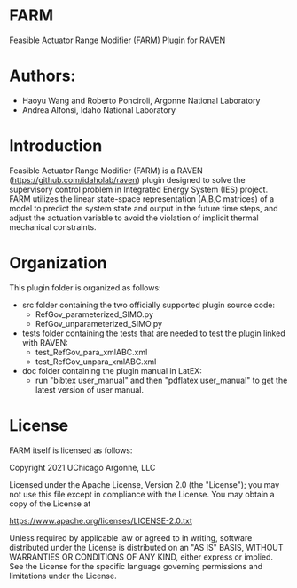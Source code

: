 # FARM
Feasible Actuator Range Modifier (FARM) Plugin for RAVEN

# Authors:
- Haoyu Wang and Roberto Ponciroli, Argonne National Laboratory
- Andrea Alfonsi, Idaho National Laboratory

# Introduction
Feasible Actuator Range Modifier (FARM) is a RAVEN (https://github.com/idaholab/raven) plugin designed to solve the 
supervisory control problem in Integrated Energy System (IES) project. FARM utilizes the linear state-space representation 
(A,B,C matrices) of a model to predict the system state and output in the future time steps, and adjust the actuation variable 
to avoid the violation of implicit thermal mechanical constraints.

# Organization
This plugin folder is organized as follows:
- src folder containing the two officially supported plugin source code:
    - RefGov_parameterized_SIMO.py
    - RefGov_unparameterized_SIMO.py
- tests folder containing the tests that are needed to test the plugin linked with RAVEN:
    - test_RefGov_para_xmlABC.xml
    - test_RefGov_unpara_xmlABC.xml
- doc folder containing the plugin manual in LatEX:
    - run "bibtex user_manual" and then "pdflatex user_manual" to get the latest version of user manual.

# License
FARM itself is licensed as follows:

Copyright 2021 UChicago Argonne, LLC

Licensed under the Apache License, Version 2.0 (the "License");
you may not use this file except in compliance with the License.
You may obtain a copy of the License at

  https://www.apache.org/licenses/LICENSE-2.0.txt

Unless required by applicable law or agreed to in writing, software
distributed under the License is distributed on an "AS IS" BASIS,
WITHOUT WARRANTIES OR CONDITIONS OF ANY KIND, either express or implied.
See the License for the specific language governing permissions and
limitations under the License.
